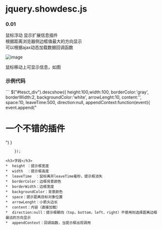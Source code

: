 <h1>jquery.showdesc.js</h1><h3>0.01</h3>

鼠标浮动 显示扩展信息插件<br/>
根据距离浏览器侧边框值最大的方向显示<br/>
可以根据ajax动态加载数据回调函数

![image](https://github.com/zhiwenxue/jquery.showdesc.js/blob/master/screenshots/GIF.gif?raw=true)

鼠标移动上可显示信息，如图
<h3>示例代码</h3>
```
$("#tesct_div").descshow({
			height:100,width:100, 
			borderColor:'gray',
			borderWidth:2,
			backgroundColor:'white',
			arrowLenght:10,
			content:'',
			space:10,
			leaveTime:500,
			direction:null,
			appendContext:function(event){
				event.append("<h1>一个不错的插件</h1>")
			}

		});
```
<h3>字段</h3>
*  height ：提示框宽度
*  width  ：提示框高度
*  leaveTime  ：鼠标离开leaveTime毫秒，提示框消失
*  borderColor：边框背景颜色
*  borderWidth：边框宽度
*  backgroundColor：背景颜色
*  space：提示距离目标对象位置
*  arrowLenght：小箭头边长
*  content：内容（直接加载）
*  direction:null：提示框朝向（top，bottom，left，right）不使用则选择距离边框最远的方向显示
*  appendContext：回调函数，当提示框出现调用
